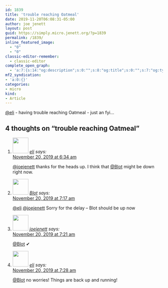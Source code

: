 ```yaml
---
id: 1839
title: 'trouble reaching Oatmeal'
date: 2019-11-20T06:08:31-05:00
author: joe jenett
layout: post
guid: https://simply.micro.jenett.org/?p=1839
permalink: /1839/
inline_featured_image:
  - "0"
  - "0"
classic-editor-remember:
  - classic-editor
complete_open_graph:
  - 'a:7:{s:14:"og:description";s:0:"";s:8:"og:title";s:0:"";s:7:"og:type";s:0:"";s:12:"twitter:card";s:7:"summary";s:15:"twitter:creator";s:0:"";s:19:"twitter:description";s:0:"";s:8:"og:image";s:0:"";}'
mf2_syndication:
- 'a:0:{}'
categories:
- micro
kind:
- Article
---
```

[@eli](https://micro.blog/eli "@eli") - having trouble reaching Oatmeal - just an fyi...

<h2 id="comments-title">4 thoughts on “<span>trouble reaching Oatmeal</span>”		</h2>


<ol class="commentlist">
<li class="comment even thread-even depth-1 u-comment h-cite h-entry p-comment" id="li-comment-453">
<article id="comment-453" class="comment " itemprop="comment" itemscope="" itemtype="http://schema.org/Comment">
<footer>
<address class="comment-author p-author author vcard hcard h-card" itemprop="creator" itemscope="" itemtype="http://schema.org/Person">
<img alt="" src="https://micro.blog/eli/avatar.jpg" srcset="https://micro.blog/eli/avatar.jpg 2x" class="avatar avatar-50 photo avatar-default local-avatar u-photo" itemprop="image" loading="lazy" width="50" height="50">				<cite class="fn p-name" itemprop="name"><a href="https://micro.blog/eli" rel="external nofollow ugc" class="u-url url">eli</a></cite> <span class="says">says:</span>					</address>
<!-- .comment-author .vcard -->

<div class="comment-meta commentmetadata">
<a href="https://micro.blog/eli/6668423"><time class="updated published dt-updated dt-published" datetime="2019-11-20T06:34:51-05:00" itemprop="datePublished dateModified dateCreated">
November 20, 2019 at 6:34 am						</time></a>
</div>
<!-- .comment-meta .commentmetadata -->
</footer>

<div class="comment-content e-content p-summary p-name" itemprop="text name description">
<p><a href="https://micro.blog/joejenett" rel="nofollow ugc">@joejenett</a> thanks for the heads up. I think that <a href="https://micro.blog/Blot" rel="nofollow ugc">@Blot</a> might be down right now.</p>
</div>

<div class="reply">
</div>
<!-- .reply -->
</article><!-- #comment-## -->
</li>
<!-- #comment-## -->
<li class="comment odd alt thread-odd thread-alt depth-1 u-comment h-cite h-entry p-comment" id="li-comment-454">
<article id="comment-454" class="comment " itemprop="comment" itemscope="" itemtype="http://schema.org/Comment">
<footer>
<address class="comment-author p-author author vcard hcard h-card" itemprop="creator" itemscope="" itemtype="http://schema.org/Person">
<img alt="" src="https://micro.blog/Blot/avatar.jpg" srcset="https://micro.blog/Blot/avatar.jpg 2x" class="avatar avatar-50 photo avatar-default local-avatar u-photo" itemprop="image" loading="lazy" width="50" height="50">				<cite class="fn p-name" itemprop="name"><a href="https://micro.blog/Blot" rel="external nofollow ugc" class="u-url url">Blot</a></cite> <span class="says">says:</span>					</address>
<!-- .comment-author .vcard -->

<div class="comment-meta commentmetadata">
<a href="https://micro.blog/Blot/6669300"><time class="updated published dt-updated dt-published" datetime="2019-11-20T07:17:43-05:00" itemprop="datePublished dateModified dateCreated">
November 20, 2019 at 7:17 am						</time></a>
</div>
<!-- .comment-meta .commentmetadata -->
</footer>

<div class="comment-content e-content p-summary p-name" itemprop="text name description">
<p><a href="https://micro.blog/eli" rel="nofollow ugc">@eli</a> <a href="https://micro.blog/joejenett" rel="nofollow ugc">@joejenett</a> Sorry for the delay – Blot should be up now</p>
</div>

<div class="reply">
</div>
<!-- .reply -->
</article><!-- #comment-## -->
</li>
<!-- #comment-## -->
<li class="comment even thread-even depth-1 u-comment h-cite h-entry p-comment" id="li-comment-455">
<article id="comment-455" class="comment " itemprop="comment" itemscope="" itemtype="http://schema.org/Comment">
<footer>
<address class="comment-author p-author author vcard hcard h-card" itemprop="creator" itemscope="" itemtype="http://schema.org/Person">
<img alt="" src="https://micro.blog/joejenett/avatar.jpg" srcset="https://micro.blog/joejenett/avatar.jpg 2x" class="avatar avatar-50 photo avatar-default local-avatar u-photo" itemprop="image" loading="lazy" width="50" height="50">				<cite class="fn p-name" itemprop="name"><a href="https://micro.blog/joejenett" rel="external nofollow ugc" class="u-url url">joejenett</a></cite> <span class="says">says:</span>					</address>
<!-- .comment-author .vcard -->

<div class="comment-meta commentmetadata">
<a href="https://micro.blog/joejenett/6669315"><time class="updated published dt-updated dt-published" datetime="2019-11-20T07:21:54-05:00" itemprop="datePublished dateModified dateCreated">
November 20, 2019 at 7:21 am						</time></a>
</div>
<!-- .comment-meta .commentmetadata -->
</footer>

<div class="comment-content e-content p-summary p-name" itemprop="text name description">
<p><a href="https://micro.blog/Blot" rel="nofollow ugc">@Blot</a>  ✔</p>
</div>

<div class="reply">
</div>
<!-- .reply -->
</article><!-- #comment-## -->
</li>
<!-- #comment-## -->
<li class="comment odd alt thread-odd thread-alt depth-1 u-comment h-cite h-entry p-comment" id="li-comment-456">
<article id="comment-456" class="comment " itemprop="comment" itemscope="" itemtype="http://schema.org/Comment">
<footer>
<address class="comment-author p-author author vcard hcard h-card" itemprop="creator" itemscope="" itemtype="http://schema.org/Person">
<img alt="" src="https://micro.blog/eli/avatar.jpg" srcset="https://micro.blog/eli/avatar.jpg 2x" class="avatar avatar-50 photo avatar-default local-avatar u-photo" itemprop="image" loading="lazy" width="50" height="50">				<cite class="fn p-name" itemprop="name"><a href="https://micro.blog/eli" rel="external nofollow ugc" class="u-url url">eli</a></cite> <span class="says">says:</span>					</address>
<!-- .comment-author .vcard -->

<div class="comment-meta commentmetadata">
<a href="https://micro.blog/eli/6669752"><time class="updated published dt-updated dt-published" datetime="2019-11-20T07:28:24-05:00" itemprop="datePublished dateModified dateCreated">
November 20, 2019 at 7:28 am						</time></a>
</div>
<!-- .comment-meta .commentmetadata -->
</footer>

<div class="comment-content e-content p-summary p-name" itemprop="text name description">
<p><a href="https://micro.blog/Blot" rel="nofollow ugc">@Blot</a> no worries! Things are back up and running!</p></div></article></li></ol>